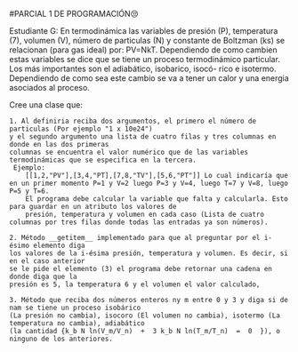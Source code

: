 #PARCIAL 1 DE PROGRAMACIÓN😒

Estudiante G: En termodinámica las variables de presión (P), temperatura (7), volumen (V), número de particulas (N)
y constante de Boltzman (ks) se relacionan (para gas ideal) por: PV=NkT. Dependiendo de como cambien estas variables
se dice que se tiene un proceso termodinámico particular. Los más importantes son el adiabático, isobarico, isocó-
rico e isotermo. Dependiendo de como sea este cambio se va a tener un calor y una energia asociados al proceso. 
   
Cree una clase que:

    1. Al definiria reciba dos argumentos, el primero el número de particulas (Por ejemplo "1 x 10e24")
    y el segundo argumento una lista de cuatro filas y tres columnas en donde en las dos primeras 
    columnas se encuentra el valor numérico que de las variables termodinámicas que se especifica en la tercera.
     Ejemplo:
        [[1,2,"PV"],[3,4,"PT],[7,8,"TV"],[5,6,"PT"]] Lo cual indicaría que en un primer momento P=1 y V=2 luego P=3 y V=4, luego T=7 y V=8, luego P=5 y T=6.
        El programa debe calcular la variable que falta y calcularla. Esto para guardar en un atributo los valores de 
        presión, temperatura y volumen en cada caso (Lista de cuatro columnas por tres filas donde todas las entradas ya son números).

    2. Método __getitem__ implementado para que al preguntar por el i-ésimo elemento diga 
    los valores de la i-ésima presión, temperatura y volumen. Es decir, si en el caso anterior 
    se le pide el elemento (3) el programa debe retornar una cadena en donde diga que la
    presión es 5, la temperatura 6 y el volumen el valor calculado,

    3. Método que reciba dos números enteros ny m entre 0 y 3 y diga si de nam se tiene un proceso isobárico
    (La presión no cambia), isocoro (El volumen no cambia), isotermo (La temperatura no cambia), adiabático 
    (la cantidad {k_b N ln(V_m/V_n)  +  3 k_b N ln(T_m/T_n)  =  0  }), o ninguno de los anteriores.